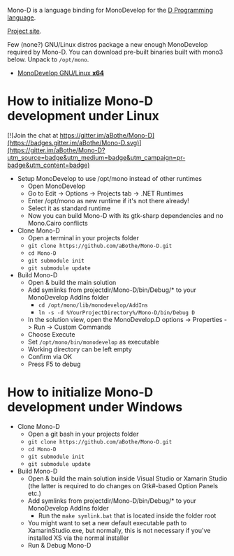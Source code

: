 
Mono-D is a language binding for MonoDevelop for the [D Programming language](http://dlang.org).

[Project site](http://wiki.dlang.org/Mono-D).

Few (none?) GNU/Linux distros package a new enough MonoDevelop required by Mono-D.
You can download pre-built binaries built with mono3 below. Unpack to `/opt/mono`.
* [MonoDevelop GNU/Linux **x64**](http://simendsjo.me/files/abothe/MonoDevelop.x64.Master.tar.xz)

# How to initialize Mono-D development under Linux

[![Join the chat at https://gitter.im/aBothe/Mono-D](https://badges.gitter.im/aBothe/Mono-D.svg)](https://gitter.im/aBothe/Mono-D?utm_source=badge&utm_medium=badge&utm_campaign=pr-badge&utm_content=badge)

* Setup MonoDevelop to use /opt/mono instead of other runtimes
	- Open MonoDevelop
	- Go to Edit -> Options -> Projects tab -> .NET Runtimes
	- Enter /opt/mono as new runtime if it's not there already!
	- Select it as standard runtime
	- Now you can build Mono-D with its gtk-sharp dependencies and no Mono.Cairo conflicts
* Clone Mono-D
	- Open a terminal in your projects folder
	- `git clone https://github.com/aBothe/Mono-D.git`
	- `cd Mono-D`
	- `git submodule init`
	- `git submodule update`
* Build Mono-D
	- Open & build the main solution
	- Add symlinks from projectdir/Mono-D/bin/Debug/* to your MonoDevelop AddIns folder 
		- `cd /opt/mono/lib/monodevelop/AddIns` 
		- `ln -s -d %YourProjectDirectory%/Mono-D/bin/Debug D`
	- In the solution view, open the MonoDevelop.D options -> Properties -> Run -> Custom Commands
	- Choose Execute
	- Set `/opt/mono/bin/monodevelop` as executable
	- Working directory can be left empty
	- Confirm via OK
	- Press F5 to debug

# How to initialize Mono-D development under Windows

* Clone Mono-D
	- Open a git bash in your projects folder
	- `git clone https://github.com/aBothe/Mono-D.git`
	- `cd Mono-D`
	- `git submodule init`
	- `git submodule update`
* Build Mono-D
	- Open & build the main solution inside Visual Studio or Xamarin Studio (the latter is required to do changes on Gtk#-based Option Panels etc.)
	- Add symlinks from projectdir/Mono-D/bin/Debug/* to your MonoDevelop AddIns folder 
		- Run the `make symlink.bat` that is located inside the folder root
	- You might want to set a new default executable path to XamarinStudio.exe, but normally, this is not necessary if you've installed XS via the normal installer
	- Run & Debug Mono-D
